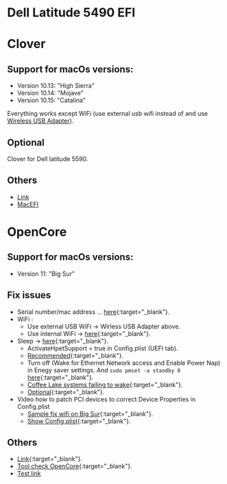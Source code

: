 # Dell Latitude 5490 EFI

# Clover
## Support for macOs versions:
  - Version 10.13: "High Sierra"
  - Version 10.14: "Mojave"
  - Version 10.15: "Catalina"
 
  Everything works except WiFi (use external usb wifi instead of and use [Wireless USB Adapter](https://github.com/chris1111/Wireless-USB-Adapter)).

## Optional
  Clover for Dell latitude 5590.

## Others
- [Link](https://osxlatitude.com/forums/topic/8506-dell-latitude-inspiron-precision-vostro-xps-clover-guide)
- [MacEFI](https://macefi.com/)


# OpenCore

## Support for macOs versions:
 - Version 11: "Big Sur"

## Fix issues
  - Serial number/mac address ... [here](https://dortania.github.io/OpenCore-Post-Install/universal/iservices.html#using-gensmbios){:target="_blank"}.
  - WiFi : 
    - Use external USB WiFi -> Wirless USB Adapter above.
    - Use internal WiFi -> [here](https://openintelwireless.github.io/itlwm/Installation.html#itlwm){:target="_blank"}.
  - Sleep -> [here](https://dortania.github.io/OpenCore-Post-Install/universal/sleep.html#preparations){:target="_blank"}.
      - ActivateHpetSupport = true in Config.plist (UEFI tab).
      - [Recommended](https://dortania.github.io/OpenCore-Post-Install/usb/misc/keyboard.html#method-3-configuring-darkwake){:target="_blank"}.
      - Turn off (Wake for Ethernet Network access and Enable Power Nap) in Enegy saver settings. And ```sudo pmset -a standby 0``` [here](https://hackintosher.com/forums/thread/improving-sleep-on-a-hackintosh-wakeup-freezes-black-screens.486/){:target="_blank"}.
      - [Coffee Lake systems failing to wake](https://dortania.github.io/OpenCore-Install-Guide/troubleshooting/extended/post-issues.html#coffee-lake-systems-failing-to-wake){:target="_blank"}.
      - [Optional](https://dortania.github.io/OpenCore-Post-Install/usb/misc/instant-wake.html){:target="_blank"}.
  - Video how to patch PCI devices to correct Device Properties in Config.plist
      - [Sample fix wifi on Big Sur](https://www.youtube.com/watch?v=bp06YxnKNTk){:target="_blank"}.
      - [Show Config.plist](https://www.youtube.com/watch?v=BAGp_QfFGf4){:target="_blank"}.
  ## Others
  - [Link](https://www.hackintosh-forum.de/forum/thread/53016-dell-latitude-5490/){:target="_blank"}.
  - [Tool check OpenCore](https://opencore.slowgeek.com/){:target="_blank"}.
  - <a href="http://example.com/" target="_blank">Test link</a>